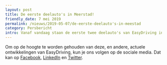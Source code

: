 ```yaml
---
layout: post
title: De eerste deelauto's in Meerstad!
friendly_date: 7 mei 2019
permalink: /nieuws/2019-05-07/de-eerste-deelauto's-in-meestad
category: Persbericht
intro: Vanaf vandaag staan de eerste twee deelauto's van EasyDriving in Meerstad! Iedere abonnementhouder kan een van deze deelauto's via onze app reserveren. De deelauto's staan aan de Oude Merenweg 10 en aan Talingeneiland 15. De auto's worden nu nog opgeladen bij twee huishoudens, maar dat zal in de toekomst bij laadpalen gebeuren. We zijn in samenwerking met de lokale energiecoöperatie Meerkracht druk bezig om dit te realiseren!
---
```

Om op de hoogte te worden gehouden van deze, en andere, actuele ontwikkelingen van EasyDriving, kun je ons volgen op de sociale media. Dat kan op [Facebook](https://www.facebook.com/EasyDrivingNL/), [LinkedIn](https://www.linkedin.com/company/easy-drivingeu/) en [Twitter](https://twitter.com/EasyDrivingNL).
